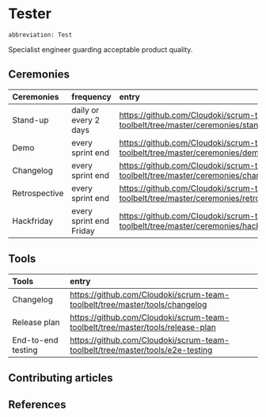# Tester
`abbreviation: Test`

Specialist engineer guarding acceptable product quality.

## Ceremonies

Ceremonies | frequency | entry
:---|:---|:---
Stand-up | daily or every 2 days | https://github.com/Cloudoki/scrum-team-toolbelt/tree/master/ceremonies/stand-up.md
Demo | every sprint end | https://github.com/Cloudoki/scrum-team-toolbelt/tree/master/ceremonies/demo.md
Changelog | every sprint end | https://github.com/Cloudoki/scrum-team-toolbelt/tree/master/ceremonies/changelog.md
Retrospective | every sprint end | https://github.com/Cloudoki/scrum-team-toolbelt/tree/master/ceremonies/retrospective.md
Hackfriday | every sprint end Friday | https://github.com/Cloudoki/scrum-team-toolbelt/tree/master/ceremonies/hackfriday.md

## Tools

Tools | entry
:---|:---|
Changelog | https://github.com/Cloudoki/scrum-team-toolbelt/tree/master/tools/changelog
Release plan | https://github.com/Cloudoki/scrum-team-toolbelt/tree/master/tools/release-plan
End-to-end testing | https://github.com/Cloudoki/scrum-team-toolbelt/tree/master/tools/e2e-testing

## Contributing articles

## References

